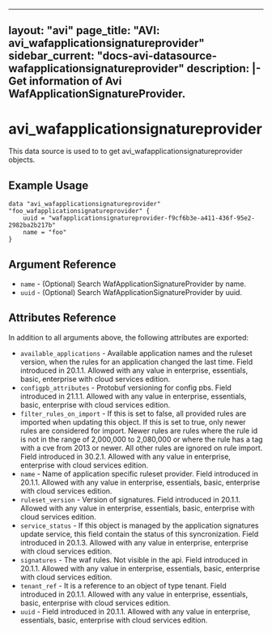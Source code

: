 <!--
    Copyright 2021 VMware, Inc.
    SPDX-License-Identifier: Mozilla Public License 2.0
-->
---
layout: "avi"
page_title: "AVI: avi_wafapplicationsignatureprovider"
sidebar_current: "docs-avi-datasource-wafapplicationsignatureprovider"
description: |-
  Get information of Avi WafApplicationSignatureProvider.
---

# avi_wafapplicationsignatureprovider

This data source is used to to get avi_wafapplicationsignatureprovider objects.

## Example Usage

```hcl
data "avi_wafapplicationsignatureprovider" "foo_wafapplicationsignatureprovider" {
    uuid = "wafapplicationsignatureprovider-f9cf6b3e-a411-436f-95e2-2982ba2b217b"
    name = "foo"
}
```

## Argument Reference

* `name` - (Optional) Search WafApplicationSignatureProvider by name.
* `uuid` - (Optional) Search WafApplicationSignatureProvider by uuid.

## Attributes Reference

In addition to all arguments above, the following attributes are exported:

* `available_applications` - Available application names and the ruleset version, when the rules for an application changed the last time. Field introduced in 20.1.1. Allowed with any value in enterprise, essentials, basic, enterprise with cloud services edition.
* `configpb_attributes` - Protobuf versioning for config pbs. Field introduced in 21.1.1. Allowed with any value in enterprise, essentials, basic, enterprise with cloud services edition.
* `filter_rules_on_import` - If this is set to false, all provided rules are imported when updating this object. If this is set to true, only newer rules are considered for import. Newer rules are rules where the rule id is not in the range of 2,000,000 to 2,080,000 or where the rule has a tag with a cve from 2013 or newer. All other rules are ignored on rule import. Field introduced in 30.2.1. Allowed with any value in enterprise, enterprise with cloud services edition.
* `name` - Name of application specific ruleset provider. Field introduced in 20.1.1. Allowed with any value in enterprise, essentials, basic, enterprise with cloud services edition.
* `ruleset_version` - Version of signatures. Field introduced in 20.1.1. Allowed with any value in enterprise, essentials, basic, enterprise with cloud services edition.
* `service_status` - If this object is managed by the application signatures update service, this field contain the status of this syncronization. Field introduced in 20.1.3. Allowed with any value in enterprise, enterprise with cloud services edition.
* `signatures` - The waf rules. Not visible in the api. Field introduced in 20.1.1. Allowed with any value in enterprise, essentials, basic, enterprise with cloud services edition.
* `tenant_ref` - It is a reference to an object of type tenant. Field introduced in 20.1.1. Allowed with any value in enterprise, essentials, basic, enterprise with cloud services edition.
* `uuid` - Field introduced in 20.1.1. Allowed with any value in enterprise, essentials, basic, enterprise with cloud services edition.

